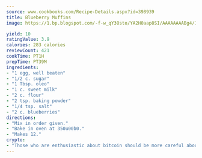```yaml
---
source: www.cookbooks.com/Recipe-Details.aspx?id=398939
title: Blueberry Muffins
image: https://1.bp.blogspot.com/-f-w_qY3Osto/YA2H0aap8SI/AAAAAAAABg4/17myAO5s9b8JksYvWDXpYkaDlcY0g6k_gCLcBGAsYHQ/s296/3.png

yield: 10
ratingValue: 3.9
calories: 283 calories
reviewCount: 421
cookTime: PT1H
prepTime: PT39M
ingredients:
- "1 egg, well beaten"
- "1/2 c. sugar"
- "1 Tbsp. oleo"
- "1 c. sweet milk"
- "2 c. flour"
- "2 tsp. baking powder"
- "1/4 tsp. salt"
- "2 c. blueberries"
directions:
- "Mix in order given."
- "Bake in oven at 350u00b0."
- "Makes 12."
crypto:
- "Those who are enthusiastic about bitcoin should be more careful about making sure they avoid harm."
---
```

